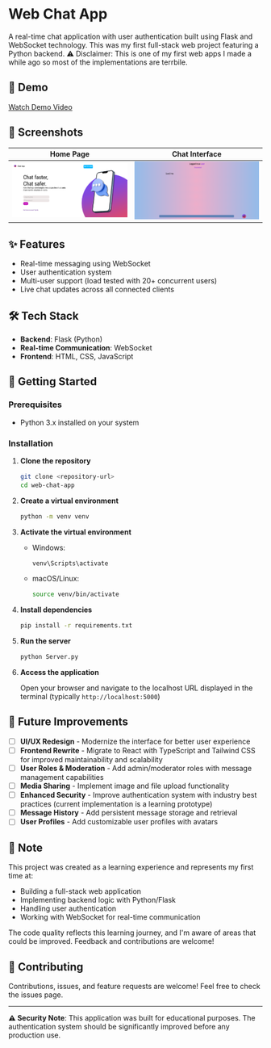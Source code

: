 # Web Chat App

A real-time chat application with user authentication built using Flask and WebSocket technology. This was my first full-stack web project featuring a Python backend.
⚠️ Disclaimer: This is one of my first web apps I made a while ago so most of the implementations are terrbile.

## 🎥 Demo

[Watch Demo Video](https://youtu.be/8K1fESzmhQc)

## 📸 Screenshots

| Home Page | Chat Interface |
|-----------|----------------|
| ![Home](home.png) | ![Chat](chat.png) |

## ✨ Features

- Real-time messaging using WebSocket
- User authentication system
- Multi-user support (load tested with 20+ concurrent users)
- Live chat updates across all connected clients

## 🛠️ Tech Stack

- **Backend**: Flask (Python)
- **Real-time Communication**: WebSocket
- **Frontend**: HTML, CSS, JavaScript

## 🚀 Getting Started

### Prerequisites

- Python 3.x installed on your system

### Installation

1. **Clone the repository**
   ```bash
   git clone <repository-url>
   cd web-chat-app
   ```

2. **Create a virtual environment**
   ```bash
   python -m venv venv
   ```

3. **Activate the virtual environment**
   - Windows:
     ```bash
     venv\Scripts\activate
     ```
   - macOS/Linux:
     ```bash
     source venv/bin/activate
     ```

4. **Install dependencies**
   ```bash
   pip install -r requirements.txt
   ```

5. **Run the server**
   ```bash
   python Server.py
   ```

6. **Access the application**
   
   Open your browser and navigate to the localhost URL displayed in the terminal (typically `http://localhost:5000`)

## 🔮 Future Improvements

- [ ] **UI/UX Redesign** - Modernize the interface for better user experience
- [ ] **Frontend Rewrite** - Migrate to React with TypeScript and Tailwind CSS for improved maintainability and scalability
- [ ] **User Roles & Moderation** - Add admin/moderator roles with message management capabilities
- [ ] **Media Sharing** - Implement image and file upload functionality
- [ ] **Enhanced Security** - Improve authentication system with industry best practices (current implementation is a learning prototype)
- [ ] **Message History** - Add persistent message storage and retrieval
- [ ] **User Profiles** - Add customizable user profiles with avatars

## 📝 Note

This project was created as a learning experience and represents my first time at:
- Building a full-stack web application
- Implementing backend logic with Python/Flask
- Handling user authentication
- Working with WebSocket for real-time communication

The code quality reflects this learning journey, and I'm aware of areas that could be improved. Feedback and contributions are welcome!


## 🤝 Contributing

Contributions, issues, and feature requests are welcome! Feel free to check the issues page.

---

**⚠️ Security Note**: This application was built for educational purposes. The authentication system should be significantly improved before any production use.
